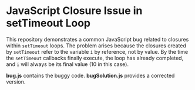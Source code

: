 # JavaScript Closure Issue in setTimeout Loop

This repository demonstrates a common JavaScript bug related to closures within `setTimeout` loops.  The problem arises because the closures created by `setTimeout` refer to the variable `i` by reference, not by value.  By the time the `setTimeout` callbacks finally execute, the loop has already completed, and `i` will always be its final value (10 in this case). 

**bug.js** contains the buggy code.  **bugSolution.js** provides a corrected version. 